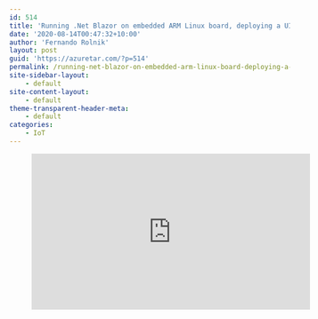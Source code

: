 ```yaml
---
id: 514
title: 'Running .Net Blazor on embedded ARM Linux board, deploying a UI integrated with GPIO.'
date: '2020-08-14T00:47:32+10:00'
author: 'Fernando Rolnik'
layout: post
guid: 'https://azuretar.com/?p=514'
permalink: /running-net-blazor-on-embedded-arm-linux-board-deploying-a-ui-integrated-with-gpio/
site-sidebar-layout:
    - default
site-content-layout:
    - default
theme-transparent-header-meta:
    - default
categories:
    - IoT
---
```


<figure class="wp-block-embed-youtube alignleft wp-block-embed is-type-video is-provider-youtube wp-embed-aspect-16-9 wp-has-aspect-ratio"><div class="wp-block-embed__wrapper"><div class="ast-oembed-container " style="height: 100%;"><iframe allow="accelerometer; autoplay; clipboard-write; encrypted-media; gyroscope; picture-in-picture; web-share" allowfullscreen="" frameborder="0" height="281" loading="lazy" referrerpolicy="strict-origin-when-cross-origin" src="https://www.youtube.com/embed/ka6vUD7DKvU?feature=oembed" title="Running DotNet Blazor on embedded ARM Linux board" width="500"></iframe></div></div></figure>[Matheus Castello](https://twitter.com/math_castello) from [MicroHobby](https://microhobby.com.br/) is again on Azuretar. Now he will show how to deploy a UI with .Net Blazor integrated with GPIO.

You will see how it is easy to integrate a UI on a local UI running on Chromium kiosk on a Toradex board with .Net Blazor.

Visit [Micro Hobby channel on YouTube](https://www.youtube.com/channel/UC431MbbedNKuIuDBPeSCdyg)

[Visual Studio Code Extension for Torizon](https://developer.toradex.com/knowledge-base/visual-studio-code-development-extension-pythonnet-core)

#### **Follow us on Twitter**

[@azuretar](https://twitter.com/azuretar) [@fernandorolnik](https://twitter.com/fernandorolnik) [@jorgearteiro](https://twitter.com/jorgearteiro) [@math\_castello](https://twitter.com/math_castello)